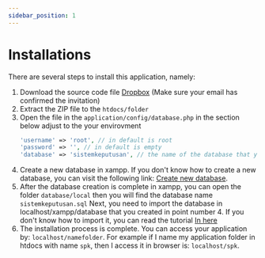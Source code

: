 ```yaml
---
sidebar_position: 1
---
```


# Installations

There are several steps to install this application, namely:

1. Download the source code file [Dropbox](https://www.dropbox.com/sh/su7xfzsxlz8n5bk/AABADj1qZhCfRuKlQ0H1oYIpa?dl=0) (Make sure your email has confirmed the invitation)
2. Extract the ZIP file to the `htdocs/folder`
3. Open the file in the `application/config/database.php` in the section below adjust to the your envirovment
   ```php
   'username' => 'root', // in default is root
   'password' => '', // in default is empty
   'database' => 'sistemkeputusan', // the name of the database that you will create in point number 4
   ```
4. Create a new database in xampp. If you don't know how to create a new database, you can visit the following link: [Create new database](https://www.dewaweb.com/blog/cara-membuat-database-di-xampp/).
5. After the database creation is complete in xampp, you can open the folder `database/local` then you will find the database name `sistemkeputusan.sql` Next, you need to import the database in localhost/xampp/database that you created in point number 4. If you don't know how to import it, you can read the tutorial [In here](https://www.niagahoster.co.id/blog/cara-import-database-mysql/)
6. The installation process is complete. You can access your application by: `localhost/namefolder`. For example if I name my application folder in htdocs with name `spk`, then I access it in browser is: `localhost/spk`.
